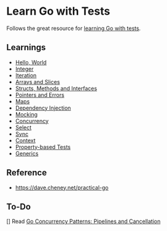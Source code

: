 # Learn Go with Tests

Follows the great resource for [learning Go with tests](https://quii.gitbook.io/learn-go-with-tests).

## Learnings

- [Hello, World](/c01-hello-world/README.md)
- [Integer](/c02-integers/README.md)
- [Iteration](/c03-for/README.md)
- [Arrays and Slices](/c04-arrays/README.md)
- [Structs, Methods and Interfaces](/c05-structs/README.md)
- [Pointers and Errors](/c06-pointers/README.md)
- [Maps](/c07-maps/README.md)
- [Dependency Injection](/c08-dependency-injection/README.md)
- [Mocking](/c09-mocking/README.md)
- [Concurrency](/c10-concurrency/README.md)
- [Select](/c11-select/README.md)
- [Sync](/c13-sync/README.md)
- [Context](/c14-context/README.md)
- [Property-based Tests](/c15-property-based-tests/README.md)
- [Generics](/c19-generics/README.md)

## Reference

- https://dave.cheney.net/practical-go

## To-Do

[] Read [Go Concurrency Patterns: Pipelines and Cancellation](https://go.dev/blog/pipelines)
